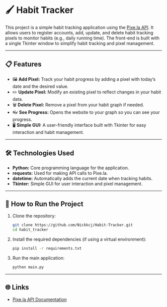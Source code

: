 # 🖌️ Habit Tracker

This project is a simple habit tracking application using the [Pixe.la API](https://pixe.la/). It allows users to register accounts, add, update, and delete habit tracking pixels to monitor habits (e.g., daily running time). The front-end is built with a single Tkinter window to simplify habit tracking and pixel management.

---

## 📋 Features

- 🖼️ **Add Pixel:** Track your habit progress by adding a pixel with today’s date and the desired value.  
- ✏️ **Update Pixel:** Modify an existing pixel to reflect changes in your habit data.  
- 🗑️ **Delete Pixel:** Remove a pixel from your habit graph if needed. 
- 👓 **See Progress:** Opens the website to your graph so you can see your progress.  
- 🖥️ **Simple GUI:** A user-friendly interface built with Tkinter for easy interaction and habit management.  

---

## 🛠️ Technologies Used

- **Python:** Core programming language for the application.  
- **requests:** Used for making API calls to Pixe.la.  
- **datetime:** Automatically adds the current date when tracking habits.  
- **Tkinter:** Simple GUI for user interaction and pixel management.

---

## 🚀 How to Run the Project

1. Clone the repository:
   ```bash
   git clone https://github.com/Nickkcj/Habit-Tracker.git
   cd habit_tracker
   ```

2. Install the required dependencies (if using a virtual environment):
   ```bash
   pip install -r requirements.txt
   ```

3. Run the main application:
   ```bash
   python main.py
   ```

---

## 🌐 Links

- [Pixe.la API Documentation](https://pixe.la/)
